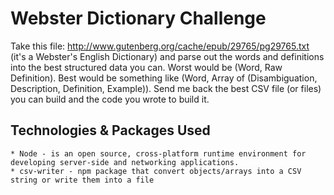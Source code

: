 # Webster Dictionary Challenge

Take this file: http://www.gutenberg.org/cache/epub/29765/pg29765.txt (it's a Webster's English Dictionary) and parse out the words and definitions into the best structured data you can. Worst would be (Word, Raw Definition). Best would be something like (Word, Array of (Disambiguation, Description, Definition, Example)). Send me back the best CSV file (or files) you can build and the code you wrote to build it.


## Technologies & Packages Used
    * Node - is an open source, cross-platform runtime environment for developing server-side and networking applications.
    * csv-writer - npm package that convert objects/arrays into a CSV string or write them into a file



